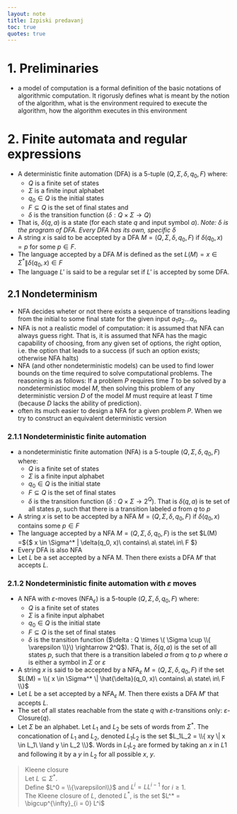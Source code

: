 ```yaml
---
layout: note
title: Izpiski predavanj
toc: true
quotes: true
---
```


# 1. Preliminaries
- a model of computation is a formal definition of the basic notations of algorithmic computation. It rigorusly defines what is meant by the notion of the algorithm, what is the environment required to execute the algorithm, how the algorithm executes in this environment

# 2. Finite automata and regular expressions
- A deterministic finite automation (DFA) is a 5-tuple ($Q, \Sigma, \delta, q_0, F$) where:
  - $Q$ is a finite set of states
  - $\Sigma$ is a finite input alphabet
  - $q_0 \in Q$ is the initial states
  - $F \subseteq Q$ is the set of final states and
  - $\delta$ is the transition function ($\delta : Q \times \Sigma \rightarrow Q$) 
- That is, $\delta (q, a)$ is a state (for each state $q$ and input symbol $a$). *Note: $\delta$ is the program of DFA. Every DFA has its own, specific $\delta$*
- A string $x$ is said to be accepted by a DFA $M = (Q, \Sigma, \delta, q_0, F)$ if $\delta(q_0, x) = p$ for some $p \in F$.
- The language accepted by a DFA $M$ is defined as the set $L(M) = x \in \Sigma^* \| \delta(q_0, x) \in F$
- The language $L'$ is said to be a regular set if $L'$ is accepted by some DFA.

## 2.1 Nondeterminism
- NFA decides wheter or not there exists a sequence of transitions leading from the initial to some final state for the given input $a_1a_2\ldots a_n$
- NFA is not a realistic model of computation: it is assumed that NFA can always guess right. That is, it is assumed that NFA has the magic capability of choosing, from any given set of options, the right option, i.e. the option that leads to a success (if such an option exists; otherwise NFA halts)
- NFA (and other nondeterministic models) can be used to find lower bounds on the time required to solve computational problems. The reasoning is as follows: If a problem $P$ requires time $T$ to be solved by a nondeterministioc model $M$, then solving this problem of any deterministic version $D$ of the model $M$ must require at least $T$ time (because $D$ lacks the ability of prediction).
- often its much easier to design a NFA for a given problem $P$. When we try to construct an equivalent deterministic version

### 2.1.1 Nondeterministic finite automation
- a nondeterministic finite automation (NFA) is a 5-touple ($Q, \Sigma, \delta, q_0, F$) where:
  - $Q$ is a finite set of states
  - $\Sigma$ is a finite input alphabet
  - $q_0 \in Q$ is the initial state
  - $F \subseteq Q$ is the set of final states
  - $\delta$ is the transition function ($\delta : Q \times \Sigma \rightarrow 2^Q$). That is $\delta(q,a)$ is te set of all states $p$, such that there is a transition labeled $a$ from $q$ to $p$
- A string $x$ is set to be accepted by a NFA $M = (Q, \Sigma, \delta, q_0, F)$ if $\delta(q_0, x)$ contains some $p \in F$
- The language accepted by a NFA $M = (Q, \Sigma, \delta, q_0, F)$ is the set $L(M) =\${$ x \in \Sigma^* \| \delta(q_0, x)\ contains\ a\ state\ in\ F $}
- Every DFA is also NFA
- Let $L$ be a set accepted by a NFA M. Then there exists a DFA $M'$ that accepts $L$.

### 2.1.2 Nondeterministic finite automation with $\varepsilon$ moves
- A NFA with $\varepsilon$-moves (NFA$_\varepsilon$) is a 5-touple ($Q, \Sigma, \delta, q_0, F$) where:
  - $Q$ is a finite set of states
  - $\Sigma$ is a finite input alphabet
  - $q_0 \in Q$ is the initial state
  - $F \subseteq Q$ is the set of final states
  - $\delta$ is the transition function ($\delta : Q \times \( \Sigma \cup \\{ \varepsilon \\}\) \rightarrow 2^Q$). That is, $\delta(q, a)$ is the set of all states $p$, such that there is a transition labeled $a$ from $q$ to $p$ where $a$ is either a symbol in $\Sigma$ or $\varepsilon$
- A string $x$ is said to be accepted by a NFA$_\varepsilon$ $M = (Q, \Sigma, \delta, q_0, F)$ if the set $L(M) = \\{ x \in \Sigma^* \| \hat{\delta}(q_0, x)\ contains\ a\ state\ in\ F \\}$
- Let $L$ be a set accepted by a NFA$_\varepsilon$ $M$. Then there exists a DFA $M'$ that accepts $L$.
- The set of all states reachable from the state $q$ with $\varepsilon$-transitions only: $\varepsilon$-Closure($q$).
- Let $\Sigma$ be an alphabet. Let $L_1$ and $L_2$ be sets of words from $\Sigma^*$. The concationation of $L_1$ and $L_2$, denoted $L_1L_2$ is the set $L_1L_2 = \\{ xy \| x \in L_1\ \land y \in L_2 \\}$. Words in $L_1L_2$ are formed by taking an $x$ in $L1$ and following it by a $y$ in $L_2$ for all possible $x,\ y$.

> <t-def>Kleene closure</t-def>  
> Let $L \subseteq \Sigma^*$.   
> Define $L^0 = \\{\varepsilon\\}$ and $L^i = LL^{i - 1}$ for $i \geq 1$.    
> The Kleene closure of $L$, denoted $L^*$, is the set $L^* = \bigcup^{\infty}_{i = 0} L^i$